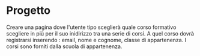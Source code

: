 # Progetto 

Creare una  pagina dove l'utente tipo  sceglierà quale corso formativo scegliere in più per il suo inidirizzo tra una serie di corsi. A quel corso dovrà registrarsi  inserendo : email,  nome e cognome,  classe di appartenenza. I corsi sono forniti dalla  scuola di appartenenza.
